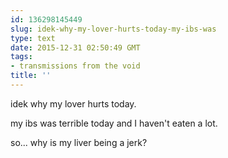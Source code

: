 ```yaml
---
id: 136298145449
slug: idek-why-my-lover-hurts-today-my-ibs-was
type: text
date: 2015-12-31 02:50:49 GMT
tags:
- transmissions from the void
title: ''
---
```

idek why my lover hurts today. 

my ibs was terrible today and I haven't eaten a lot. 

so... why is my liver being a jerk?